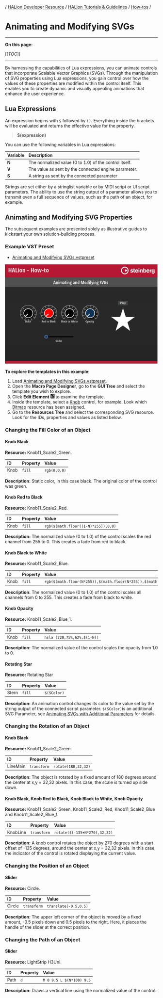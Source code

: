 / [HALion Developer Resource](../../HALion-Developer-Resource.md) / [HALion Tutorials & Guidelines](./HALion-Tutorials-Guidelines.md) / [How-tos](./How-tos.md) /

# Animating and Modifying SVGs

---

**On this page:**

[[_TOC_]]

---

By harnessing the capabilities of Lua expressions, you can animate controls that incorporate Scalable Vector Graphics (SVGs). Through the manipulation of SVG properties using Lua expressions, you gain control over how the values of these properties are modified within the control itself. This enables you to create dynamic and visually appealing animations that enhance the user experience.

## Lua Expressions

An expression begins with ``$`` followed by ``()``. Everything inside the brackets will be evaluated and returns the effective value for the property.

>**$(expression)**

You can use the following variables in Lua expressions:

|Variable|Description|
|:-|:-|
|**N**|The normalized value (0 to 1.0) of the control itself.|
|**V**|The value as sent by the connected engine parameter.|
|**S**|A string as sent by the connected parameter|

Strings are set either by a stringlist variable or by MIDI script or UI script parameters. The ability to use the string output of a parameter allows you to transmit even a full sequence of values, such as the path of an object, for example.

## Animating and Modifying SVG Properties

The subsequent examples are presented solely as illustrative guides to kickstart your own solution-building process.

### Example VST Preset

* [Animating and Modifying SVGs.vstpreset](../vstpresets/Animating%20and%20Modifying%20SVGs.vstpreset)

![Animating and Modifying SVGs](../images/Animating-and-Modifying-SVGs.png)

**To explore the templates in this example:**

1. Load [Animating and Modifying SVGs.vstpreset](../vstpresets/Animating%20and%20Modifying%20SVGs.vstpreset).
1. Open the **Macro Page Designer**, go to the **GUI Tree** and select the template you wish to explore. 
1. Click **Edit Element** ![Edit Element](../images/EditElement.PNG) to examine the template.
1. Inside the template, select a [Knob](../../HALion-Macro-Page/pages/Knob.md) control, for example. Look which [Bitmap](../../HALion-Macro-Page/pages/Bitmap.md) resource has been assigned.
1. Go to the **Resources Tree** and select the corresponding SVG resource. Look for the IDs, properties and values as listed below.

### Changing the Fill Color of an Object

#### Knob Black

**Resource:** Knob11_Scale2_Green.

|ID|Property|Value|
|:-|:-|:-|
|Knob|``fill``|``rgb(0,0,0)``|

**Description:** Static color, in this case black. The original color of the control was green.

#### Knob Red to Black

**Resource:** Knob11_Scale2_Red.

|ID|Property|Value|
|:-|:-|:-|
|Knob|``fill``|``rgb($(math.floor((1-N)*255)),0,0)``|

**Description:** The normalized value (0 to 1.0) of the control scales the red channel from 255 to 0. This creates a fade from red to black.

#### Knob Black to White

**Resource:** Knob11_Scale2_Blue.

|ID|Property|Value|
|:-|:-|:-|
|Knob|``fill``|``rgb($(math.floor(N*255)),$(math.floor(N*255)),$(math.floor(N*255)))``|

**Description:** The normalized value (0 to 1.0) of the control scales all channels from 0 to 255. This creates a fade from black to white.

#### Knob Opacity

**Resource:** Knob11_Scale2_Blue_1.

|ID|Property|Value|
|:-|:-|:-|
|Knob|``fill``|``hsla (220,75%,62%,$(1-N))``|

**Description:** The normalized value of the control scales the opacity from 1.0 to 0.

#### Rotating Star

**Resource:** Rotating Star

|ID|Property|Value|
|:-|:-|:-|
|Stern|``fill``|``$(SColor)``|

**Description:** An animation control changes its color to the value set by the string output of the connected script parameter. ``$(SColor)``is an additional SVG Parameter, see [Animating SVGs with Additional Parameters](./Animating-SVGs-with-Additional-Parameters.md) for details.

### Changing the Rotation of an Object

#### Knob Black

**Resource:** Knob11_Scale2_Green.

|ID|Property|Value|
|:-|:-|:-|
|LineMain|``transform``|``rotate(180,32,32)``|

**Description:** The object is rotated by a fixed amount of 180 degrees around the center at x,y = 32,32 pixels. In this case, the scale is turned up side down.

#### Knob Black, Knob Red to Black, Knob Black to White, Knob Opacity

**Resource:** Knob11_Scale2_Green, Knob11_Scale2_Red, Knob11_Scale2_Blue and Knob11_Scale2_Blue_1.

|ID|Property|Value|
|:-|:-|:-|
|KnobLine|``transform``|``rotate($(-135+N*270),32,32)``|

**Description:** A knob control rotates the object by 270 degrees with a start offset of -135 degrees, around the center at x,y = 32,32 pixels. In this case, the indicator of the control is rotated displaying the current value.

### Changing the Position of an Object

#### Slider

**Resource:** Circle.

|ID|Property|Value|
|:-|:-|:-|
|Circle|``transform``|``translate(-0.5,0.5)``|

**Description:** The upper left corner of the object is moved by a fixed amount, -0.5 pixels down and 0.5 pixels to the right. Here, it places the handle of the slider at the correct position.

### Changing the Path of an Object

#### Slider

**Resource:** LightStrip H3Uni.

|ID|Property|Value|
|:-|:-|:-|
|Path|``d``|``M 0 9.5 L $(N*100) 9.5``|

**Description:** Draws a vertical line using the normalized value of the control.
